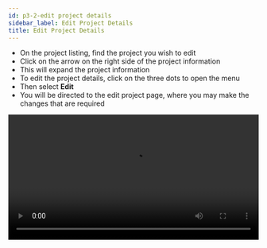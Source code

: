 ```yaml
---
id: p3-2-edit project details
sidebar_label: Edit Project Details
title: Edit Project Details
---
```

- On the project listing, find the project you wish to edit
- Click on the arrow on the right side of the project information
- This will expand the project information
- To edit the project details, click on the three dots to open the menu
- Then select **Edit**
- You will be directed to the edit project page, where you may make the changes that are required

<video controls src="/assets/editing-project.mov" width="100%" type="video/mov"/>

By following the previous list of instructions, you will be directed to the **Edit Project** page of the app. 

Another interesting feature on the **Edit Project** screen is the **Advanced Settings.**